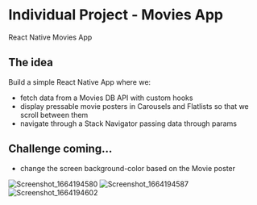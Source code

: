 # Individual Project - Movies App
React Native Movies App

## The idea

Build a simple React Native App where we:
- fetch data from a Movies DB API with custom hooks
- display pressable movie posters in Carousels and Flatlists so that we scroll between them
- navigate through a Stack Navigator passing data through params

## Challenge coming...
- change the screen background-color based on the Movie poster


![Screenshot_1664194580](https://user-images.githubusercontent.com/71611977/192276976-4b199957-c22f-4bed-a7a4-08ebe5bce5b6.png)
![Screenshot_1664194587](https://user-images.githubusercontent.com/71611977/192276991-1a08060c-2758-4ca3-8043-e385ea14d24d.png)
![Screenshot_1664194602](https://user-images.githubusercontent.com/71611977/192277000-816db4b1-5a69-4b1d-a739-cfa4f1193c07.png)
